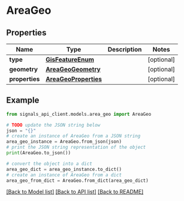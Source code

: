 # AreaGeo


## Properties

Name | Type | Description | Notes
------------ | ------------- | ------------- | -------------
**type** | [**GisFeatureEnum**](GisFeatureEnum.md) |  | [optional] 
**geometry** | [**AreaGeoGeometry**](AreaGeoGeometry.md) |  | [optional] 
**properties** | [**AreaGeoProperties**](AreaGeoProperties.md) |  | [optional] 

## Example

```python
from signals_api_client.models.area_geo import AreaGeo

# TODO update the JSON string below
json = "{}"
# create an instance of AreaGeo from a JSON string
area_geo_instance = AreaGeo.from_json(json)
# print the JSON string representation of the object
print(AreaGeo.to_json())

# convert the object into a dict
area_geo_dict = area_geo_instance.to_dict()
# create an instance of AreaGeo from a dict
area_geo_from_dict = AreaGeo.from_dict(area_geo_dict)
```
[[Back to Model list]](../README.md#documentation-for-models) [[Back to API list]](../README.md#documentation-for-api-endpoints) [[Back to README]](../README.md)



